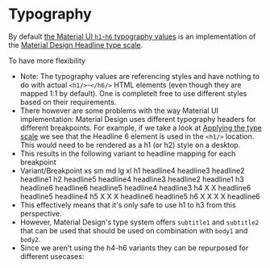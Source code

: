 # Typography

By default
[the Material UI `h1`-`h6` typography values](https://material-ui.com/components/typography/#component)
is an implementation of the
[Material Design Headline type scale](https://material.io/design/typography/the-type-system.html#type-scale).

To have more flexibility

- Note: The typography values are referencing styles and have nothing to do with
  actual `<h1/>`-`</h6/>` HTML elements (even though they are mapped 1:1 by
  default). One is completelt free to use different styles based on their
  requirements.
- There however are some problems with the way Material UI implementation:
  Material Design uses different typography headers for different breakpoints.
  For example, if we take a look at
  [Applying the type scale](https://material.io/design/typography/the-type-system.html#applying-the-type-scale)
  we see that the Headline 6 element is used in the `<h1/>` location. This would
  need to be rendered as a h1 (or h2) style on a desktop.
- This results in the following variant to headline mapping for each breakpoint
- Variant/Breakpoint xs sm md lg xl h1 headline4 headline3 headline2 headline1
  h2 headline5 headline4 headline3 headline2 headline1 h3 headline6 headline6
  headline5 headline4 headline3 h4 X X headline6 headline5 headline4 h5 X X X
  headline6 headline5 h6 X X X X headline6
- This effectively means that it's only safe to use h1 to h3 from this
  perspective.
- However, Material Design's type system offers `subtitle1` and `subtitle2` that
  can be used that should be used on combination with `body1` and `body2`.
- Since we aren't using the h4-h6 variants they can be repurposed for different
  usecases:
